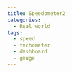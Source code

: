 ```yaml
---
title: Speedometer2
categories:
  - Real world
tags:
  - speed
  - tachometer
  - dashboard
  - gauge
---
```

